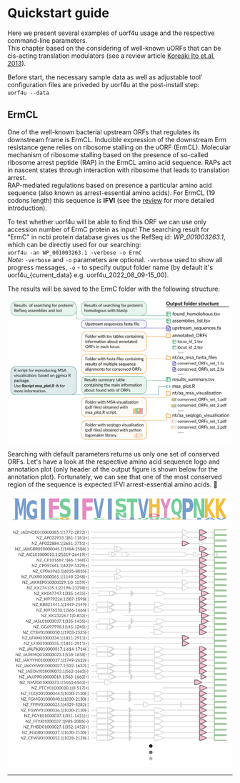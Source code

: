 # Quickstart guide

Here we present several examples of uorf4u usage and the respective command-line parameters.  
This chapter based on the considering of well-known uORFs that can be cis-acting translation modulators (see a review article [Koreaki Ito et.al. 2013](https://www.annualreviews.org/doi/10.1146/annurev-biochem-080211-105026)).

Before start, the necessary sample data as well as adjustable tool' configuration files are priveded by uorf4u at the post-install step:    
`uorf4u --data`   


## ErmCL 

One of the well-known bacterial upstream ORFs that regulates its downstream frame is ErmCL. Inducible expression of the downstream Erm resistance gene relies on ribosome stalling on the uORF (ErmCL). Molecular mechanism of ribosome stalling based on the presence of so-called ribosome arrest peptide (RAP) in the ErmCL amino acid sequence. RAPs act in nascent states through interaction with ribosome that leads to translation arrest.  
RAP-mediated regulations based on presence a particular amino acid sequence (also known as arrest-essential amino acids). For ErmCL (19 codons length) this sequence is **IFVI** (see the [review](https://www.annualreviews.org/doi/10.1146/annurev-biochem-080211-105026) for more detailed introduction). 

To test whether uorf4u will be able to find this ORF we can use only accession number of ErmC protein as input! The searching result for "ErmC" in ncbi protein database gives us the RefSeq id: *WP_001003263.1*, which can be directly used for our searching:  
`uorf4u -an WP_001003263.1 -verbose -o ErmC `  
*Note:* `-verbose` and `-o` parameters are optional. `-verbose` used to show all progress messages, `-o` - to specify output folder name (by default it's uorf4u_{current_data} e.g. uorf4u_2022_08_09-15_00).  

The results will be saved to the ErmC folder with the following structure:

<img  src="img/output.svg" width="750"/>

Searching with default parameters returns us only one set of conserved ORFs. Let's have a look at the respective amino acid sequence logo and annotation plot (only header of the output figure is shown below for the annotation plot). Fortunately, we can see that one of the most conserved region of the sequence is expected IFVI arrest-essential amino acids. 🥳

<img  src="img/ermcl_output.svg" width="700"/>



---

